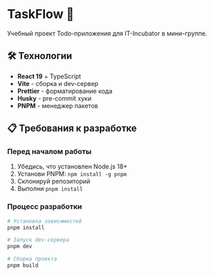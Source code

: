 # TaskFlow 🚀

Учебный проект Todo-приложения для IT-Incubator в мини-группе.

## 🛠 Технологии

- **React 19** + TypeScript
- **Vite** - сборка и dev-сервер
- **Prettier** - форматирование кода
- **Husky** - pre-commit хуки
- **PNPM** - менеджер пакетов

## 📋 Требования к разработке

### Перед началом работы

1. Убедись, что установлен Node.js 18+
2. Установи PNPM: `npm install -g pnpm`
3. Склонируй репозиторий
4. Выполни `pnpm install`

### Процесс разработки

```bash
# Установка зависимостей
pnpm install

# Запуск dev-сервера
pnpm dev

# Сборка проекта
pnpm build
```
